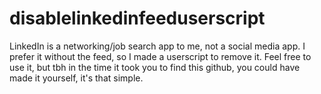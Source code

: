 # disablelinkedinfeeduserscript
LinkedIn is a networking/job search app to me, not a social media app. I prefer it without the feed, so I made a userscript to remove it. Feel free to use it, but tbh in the time it took you to find this github, you could have made it yourself, it's that simple.
